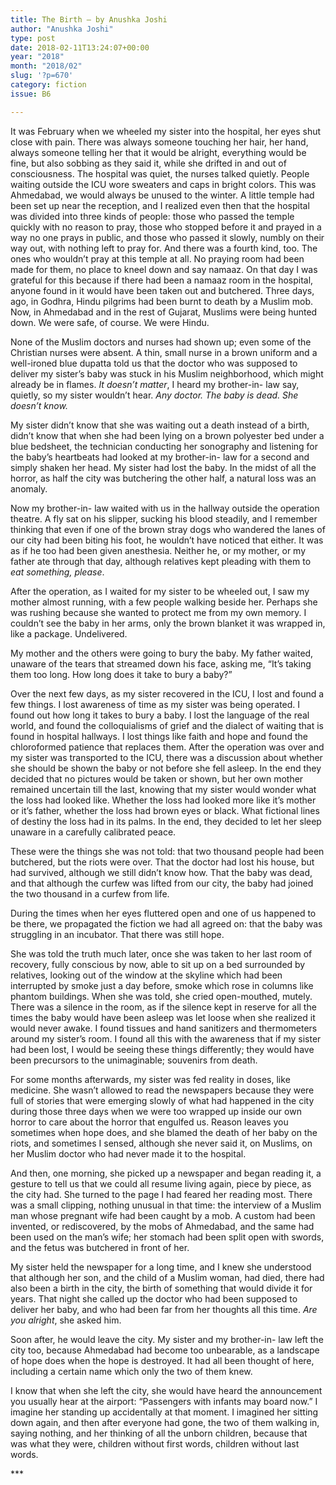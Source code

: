 ```yaml
---
title: The Birth – by Anushka Joshi
author: "Anushka Joshi"
type: post
date: 2018-02-11T13:24:07+00:00
year: "2018"
month: "2018/02"
slug: '?p=670'
category: fiction
issue: B6

---
```

It was February when we wheeled my sister into the hospital, her eyes shut close with pain. There was always someone touching her hair, her hand, always someone telling her that it would be alright, everything would be fine, but also sobbing as they said it, while she drifted in and out of consciousness. The hospital was quiet, the nurses talked quietly. People waiting outside the ICU wore sweaters and caps in bright colors. This was Ahmedabad, we would always be unused to the winter. A little temple had been set up near the reception, and I realized even then that the hospital was divided into three kinds of people: those who passed the temple quickly with no reason to pray, those who stopped before it and prayed in a way no one prays in public, and those who passed it slowly, numbly on their way out, with nothing left to pray for. And there was a fourth kind, too. The ones who wouldn’t pray at this temple at all. No praying room had been made for them, no place to kneel down and say namaaz. On that day I was grateful for this because if there had been a namaaz room in the hospital, anyone found in it would have been taken out and butchered. Three days, ago, in Godhra, Hindu pilgrims had been burnt to death by a Muslim mob. Now, in Ahmedabad and in the rest of Gujarat, Muslims were being hunted down. We were safe, of course. We were Hindu.

None of the Muslim doctors and nurses had shown up; even some of the Christian nurses were absent. A thin, small nurse in a brown uniform and a well-ironed blue dupatta told us that the doctor who was supposed to deliver my sister’s baby was stuck in his Muslim neighborhood, which might already be in flames. _It doesn’t matter_, I heard my brother-in- law say, quietly, so my sister wouldn’t hear. _Any doctor. The baby is dead. She doesn’t know._

My sister didn’t know that she was waiting out a death instead of a birth, didn’t know that when she had been lying on a brown polyester bed under a blue bedsheet, the technician conducting her sonography and listening for the baby’s heartbeats had looked at my brother-in- law for a second and simply shaken her head. My sister had lost the baby. In the midst of all the horror, as half the city was butchering the other half, a natural loss was an anomaly.

Now my brother-in- law waited with us in the hallway outside the operation theatre. A fly sat on his slipper, sucking his blood steadily, and I remember thinking that even if one of the brown stray dogs who wandered the lanes of our city had been biting his foot, he wouldn’t have noticed that either. It was as if he too had been given anesthesia. Neither he, or my mother, or my father ate through that day, although relatives kept pleading with them to _eat something, please_.

After the operation, as I waited for my sister to be wheeled out, I saw my mother almost running, with a few people walking beside her. Perhaps she was rushing because she wanted to protect me from my own memory. I couldn’t see the baby in her arms, only the brown blanket it was wrapped in, like a package. Undelivered.

My mother and the others were going to bury the baby. My father waited, unaware of the tears that streamed down his face, asking me, “It’s taking them too long. How long does it take to bury a baby?”

Over the next few days, as my sister recovered in the ICU, I lost and found a few things. I lost awareness of time as my sister was being operated. I found out how long it takes to bury a baby. I lost the language of the real world, and found the colloquialisms of grief and the dialect of waiting that is found in hospital hallways. I lost things like faith and hope and found the chloroformed patience that replaces them. After the operation was over and my sister was transported to the ICU, there was a discussion about whether she should be shown the baby or not before she fell asleep. In the end they decided that no pictures would be taken or shown, but her own mother remained uncertain till the last, knowing that my sister would wonder what the loss had looked like. Whether the loss had looked more like it’s mother or it’s father, whether the loss had brown eyes or black. What fictional lines of destiny the loss had in its palms. In the end, they decided to let her sleep unaware in a carefully calibrated peace.

These were the things she was not told: that two thousand people had been butchered, but the riots were over. That the doctor had lost his house, but had survived, although we still didn’t know how. That the baby was dead, and that although the curfew was lifted from our city, the baby had joined the two thousand in a curfew from life.

During the times when her eyes fluttered open and one of us happened to be there, we propagated the fiction we had all agreed on: that the baby was struggling in an incubator. That there was still hope.

She was told the truth much later, once she was taken to her last room of recovery, fully conscious by now, able to sit up on a bed surrounded by relatives, looking out of the window at the skyline which had been interrupted by smoke just a day before, smoke which rose in columns like phantom buildings. When she was told, she cried open-mouthed, mutely. There was a silence in the room, as if the silence kept in reserve for all the times the baby would have been asleep was let loose when she realized it would never awake. I found tissues and hand sanitizers and thermometers around my sister’s room. I found all this with the awareness that if my sister had been lost, I would be seeing these things differently; they would have been precursors to the unimaginable; souvenirs from death.

For some months afterwards, my sister was fed reality in doses, like medicine. She wasn’t allowed to read the newspapers because they were full of stories that were emerging slowly of what had happened in the city during those three days when we were too wrapped up inside our own horror to care about the horror that engulfed us. Reason leaves you sometimes when hope does, and she blamed the death of her baby on the riots, and sometimes I sensed, although she never said it, on Muslims, on her Muslim doctor who had never made it to the hospital.

And then, one morning, she picked up a newspaper and began reading it, a gesture to tell us that we could all resume living again, piece by piece, as the city had. She turned to the page I had feared her reading most. There was a small clipping, nothing unusual in that time: the interview of a Muslim man whose pregnant wife had been caught by a mob. A custom had been invented, or rediscovered, by the mobs of Ahmedabad, and the same had been used on the man’s wife; her stomach had been split open with swords, and the fetus was butchered in front of her.

My sister held the newspaper for a long time, and I knew she understood that although her son, and the child of a Muslim woman, had died, there had also been a birth in the city, the birth of something that would divide it for years. That night she called up the doctor who had been supposed to deliver her baby, and who had been far from her thoughts all this time. _Are you alright_, she asked him.

Soon after, he would leave the city. My sister and my brother-in- law left the city too, because Ahmedabad had become too unbearable, as a landscape of hope does when the hope is destroyed. It had all been thought of here, including a certain name which only the two of them knew.

I know that when she left the city, she would have heard the announcement you usually hear at the airport: “Passengers with infants may board now.” I imagine her standing up accidentally at that moment. I imagined her sitting down again, and then after everyone had gone, the two of them walking in, saying nothing, and her thinking of all the unborn children, because that was what they were, children without first words, children without last words.

\***
